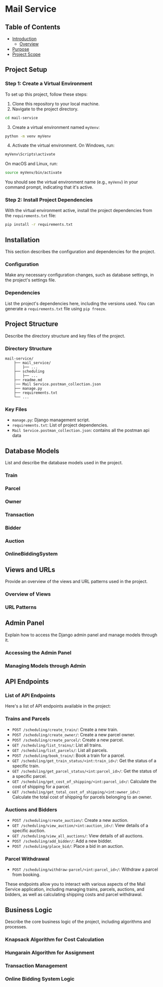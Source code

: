 
# Mail Service

## Table of Contents

- [Introduction](#introduction)
  - [Overview](#overview)
- [Purpose](#purpose)
- [Project Scope](#project-scope)

## Project Setup

### Step 1: Create a Virtual Environment

To set up this project, follow these steps:

1. Clone this repository to your local machine.
2. Navigate to the project directory.

```bash
cd mail-service
```

3. Create a virtual environment named `myVenv`:

```bash
python -m venv myVenv
```

4. Activate the virtual environment. On Windows, run:

```bash
myVenv\Scripts\activate
```

On macOS and Linux, run:

```bash
source myVenv/bin/activate
```

You should see the virtual environment name (e.g., `myVenv`) in your command prompt, indicating that it's active.

### Step 2: Install Project Dependencies

With the virtual environment active, install the project dependencies from the `requirements.txt` file:

```bash
pip install -r requirements.txt
```

## Installation

This section describes the configuration and dependencies for the project.

### Configuration

Make any necessary configuration changes, such as database settings, in the project's settings file.

### Dependencies

List the project's dependencies here, including the versions used. You can generate a `requirements.txt` file using `pip freeze`.

## Project Structure

Describe the directory structure and key files of the project.

### Directory Structure

```
mail-service/
    ├── mail_service/
    │   ├── ...
    ├── scheduling
    │   ├── ...
    ├── readme.md
    |── Mail Service.postman_collection.json
    ├── manage.py
    ├── requirements.txt
    └── ...
```

### Key Files

- `manage.py`: Django management script.
- `requirements.txt`: List of project dependencies.
- `Mail Service.postman_collection.json`: contains all the postman api data


## Database Models

List and describe the database models used in the project.

### Train
### Parcel
### Owner
### Transaction
### Bidder
### Auction
### OnlineBiddingSystem

## Views and URLs

Provide an overview of the views and URL patterns used in the project.

### Overview of Views
### URL Patterns

## Admin Panel

Explain how to access the Django admin panel and manage models through it.

### Accessing the Admin Panel
### Managing Models through Admin

## API Endpoints

### List of API Endpoints
Here's a list of API endpoints available in the project:

### Trains and Parcels

- `POST /scheduling/create_train/`: Create a new train.
- `POST /scheduling/create_owner/`: Create a new parcel owner.
- `POST /scheduling/create_parcel/`: Create a new parcel.
- `GET /scheduling/list_trains/`: List all trains.
- `GET /scheduling/list_parcels/`: List all parcels.
- `POST /scheduling/book_train/`: Book a train for a parcel.
- `GET /scheduling/get_train_status/<int:train_id>/`: Get the status of a specific train.
- `GET /scheduling/get_parcel_status/<int:parcel_id>/`: Get the status of a specific parcel.
- `GET /scheduling/get_cost_of_shipping/<int:parcel_id>/`: Calculate the cost of shipping for a parcel.
- `GET /scheduling/get_total_cost_of_shipping/<int:owner_id>/`: Calculate the total cost of shipping for parcels belonging to an owner.

### Auctions and Bidders

- `POST /scheduling/create_auction/`: Create a new auction.
- `GET /scheduling/view_auction/<int:auction_id>/`: View details of a specific auction.
- `GET /scheduling/view_all_auctions/`: View details of all auctions.
- `POST /scheduling/add_bidder/`: Add a new bidder.
- `POST /scheduling/place_bid/`: Place a bid in an auction.

### Parcel Withdrawal

- `POST /scheduling/withdraw-parcel/<int:parcel_id>/`: Withdraw a parcel from booking.

These endpoints allow you to interact with various aspects of the Mail Service application, including managing trains, parcels, auctions, and bidders, as well as calculating shipping costs and parcel withdrawal.

## Business Logic

Describe the core business logic of the project, including algorithms and processes.

### Knapsack Algorithm for Cost Calculation
### Hungarain Algorithm for Assignment 
### Transaction Management
### Online Bidding System Logic

